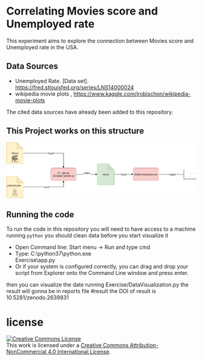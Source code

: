  
# Correlating Movies score and Unemployed rate

  This experiment aims to explore the connection between Movies score and Unemployed rate in the USA.


## Data Sources

* Unemployed Rate. [Data set]. https://fred.stlouisfed.org/series/LNS14000024
* wikipedia movie plots ,  https://www.kaggle.com/jrobischon/wikipedia-movie-plots

The cited data sources have already been added to this repository. 



## This Project  works on this structure
![System Architecture Diagram](https://github.com/moumenuisawe/Data-stewardship-Exercise/blob/master/decumentation/architecture.png "System Architecture Diagram")





## Running the code

To run the code in this repository you will need to have access to a machine running `python` 
you should clean data before you start visualize it 
* Open Command line:   Start menu -> Run  and type cmd
* Type:   C:\python37\python.exe            
Exercise\app.py
* Or if your system is configured correctly, you can drag and drop your 
script from Explorer onto the Command Line window and press enter.

then you can visualize the date running Exercise/DataVisualization.py
the result will gonna be in reports file
#result 
the DOI of result is 10.5281/zenodo.2639831


# license
<a rel="license" href="http://creativecommons.org/licenses/by-nc/4.0/"><img alt="Creative Commons License" style="border-width:0" src="https://i.creativecommons.org/l/by-nc/4.0/88x31.png" /></a><br />This work is licensed under a <a rel="license" href="http://creativecommons.org/licenses/by-nc/4.0/">Creative Commons Attribution-NonCommercial 4.0 International License</a>.
